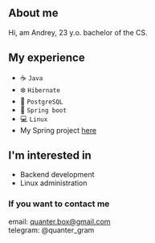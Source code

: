 ## About me
Hi, am Andrey, 23 y.o. bachelor of the CS.

## My experience
- ☕️ `Java`
- ❄️ `Hibernate`
- 🐘 `PostgreSQL`
- 🍃 `Spring boot`
- 💻 `Linux`
- My Spring project [here](https://gitlab.com/netcracker1/application/-/tree/master)

## I'm interested in
- Backend development
- Linux administration

### If you want to contact me
email: quanter.box@gmail.com\
telegram: @quanter_gram

<!---
quanter-prog/quanter-prog is a ✨ special ✨ repository because its `README.md` (this file) appears on your GitHub profile.
You can click the Preview link to take a look at your changes.
--->
